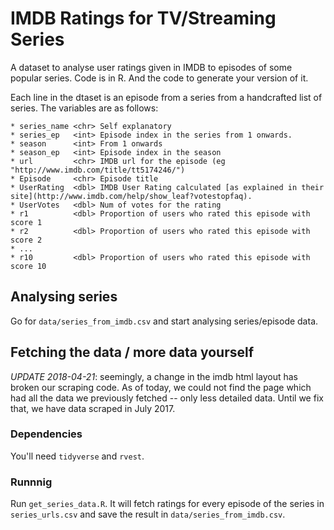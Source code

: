 # IMDB Ratings for TV/Streaming Series

A dataset to analyse user ratings given in IMDB to episodes of some popular series. Code is in R. And the code to generate your version of it.

Each line in the dtaset is an episode from a series from a handcrafted list of series. The variables are as follows:

    * series_name <chr> Self explanatory
    * series_ep   <int> Episode index in the series from 1 onwards.
    * season      <int> From 1 onwards
    * season_ep   <int> Episode index in the season
    * url         <chr> IMDB url for the episode (eg "http://www.imdb.com/title/tt5174246/")
    * Episode     <chr> Episode title
    * UserRating  <dbl> IMDB User Rating calculated [as explained in their site](http://www.imdb.com/help/show_leaf?votestopfaq).
    * UserVotes   <dbl> Num of votes for the rating
    * r1          <dbl> Proportion of users who rated this episode with score 1
    * r2          <dbl> Proportion of users who rated this episode with score 2
    * ...
    * r10         <dbl> Proportion of users who rated this episode with score 10

## Analysing series

Go for `data/series_from_imdb.csv` and start analysing series/episode data.

## Fetching the data / more data yourself

*UPDATE 2018-04-21*: seemingly, a change in the imdb html layout has broken our scraping code. As of today, we could not find the page which had all the data we previously fetched -- only less detailed data. Until we fix that, we have data scraped in July 2017. 

### Dependencies

You'll need `tidyverse` and `rvest`.

### Runnnig

Run `get_series_data.R`. It will fetch ratings for every episode of the series in `series_urls.csv` and save the result in `data/series_from_imdb.csv`.
